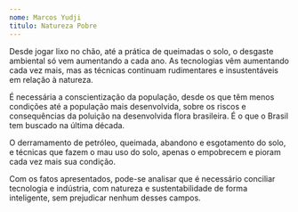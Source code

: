 ```yaml
---
nome: Marcos Yudji
titulo: Natureza Pobre
---
```


Desde jogar lixo no chão, até a prática de queimadas o solo, o desgaste ambiental só vem aumentando a cada ano. As tecnologias vêm aumentando cada vez mais, mas as técnicas continuam rudimentares e insustentáveis em relação à natureza.

É necessária a conscientização da população, desde os que têm menos condições até a população mais desenvolvida, sobre os riscos e consequências da poluição na desenvolvida flora brasileira. É o que o Brasil tem buscado na última década.

O derramamento de petróleo, queimada, abandono e esgotamento do solo, e técnicas que fazem o mau uso do solo, apenas o empobrecem e pioram cada vez mais sua condição.

Com os fatos apresentados, pode-se analisar que é necessário conciliar tecnologia e indústria, com natureza e sustentabilidade de forma inteligente, sem prejudicar nenhum desses campos.

